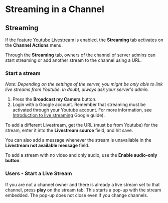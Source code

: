# Streaming in a Channel

## Streaming

If the feature [Youtube Livestream](../../../../administration/admin-panel/settings/youtube-broadcasting.md) is enabled, the **Streaming** tab activates on the **Channel** **Actions** menu.

Through the **Streaming** tab, owners of the channel of server admins can start streaming or add another stream to the channel using a URL.

### Start a stream

_Note: Depending on the settings of the server, you might be only able to link live streams from Youtube. In doubt, always ask your server's admin._

1. Press the **Broadcast my Camera** button.
2. Login with a Google account. Remember that streaming must be activated through your Youtube account. For more information, see [Introduction to live streaming](https://support.google.com/youtube/answer/2474026?hl=en) Google guide).

To add a different Livestream, get the URL (must be from Youtube) for the stream, enter it into the **Livestream source** field, and hit save.

You can also add a message whenever the stream is unavailable in the **Livestream not available message** field.

To add a stream with no video and only audio, use the **Enable audio-only button**.

### Users - Start a Live Stream

If you are not a channel owner and there is already a live stream set to that channel, press **play** on the stream tab. This starts a pop-up with the stream embedded. The pop-up does not close even if you change channels.
